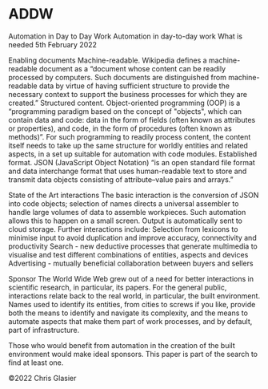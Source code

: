 # ADDW
Automation in Day to Day Work
Automation in day-to-day work
What is needed
5th February 2022

Enabling documents
Machine-readable. Wikipedia defines a machine-readable document as a “document whose content can be readily processed by computers. Such documents are distinguished from machine-readable data by virtue of having sufficient structure to provide the necessary context to support the business processes for which they are created.”
Structured content. Object-oriented programming (OOP) is a “programming paradigm based on the concept of "objects", which can contain data and code: data in the form of fields (often known as attributes or properties), and code, in the form of procedures (often known as methods)”. For such programming to readily process content, the content itself needs to take up the same structure for worldly entities and related aspects, in a set up suitable for automation with code modules.
Established format. JSON (JavaScript Object Notation) “is an open standard file format and data interchange format that uses human-readable text to store and transmit data objects consisting of attribute–value pairs and arrays.”

State of the Art interactions
The basic interaction is the conversion of JSON into code objects; selection of names directs a universal assembler to handle large volumes of data  to assemble workpieces. Such automation allows this to happen on a small screen. Output is automatically sent to cloud storage. Further interactions include:
Selection from lexicons to minimise input to avoid duplication and improve accuracy, connectivity and productivity
Search  - new deductive processes that generate multimedia to visualise and test different combinations of entities, aspects and devices
Advertising - mutually beneficial collaboration between buyers and sellers

Sponsor
The World Wide Web grew out of a need for better interactions in scientific research, in particular, its papers. For the general public, interactions relate back to the real world, in particular, the built environment. Names used to identify its entities, from cities to screws if you like, provide both the means to identify and navigate its complexity, and the means to automate aspects that make them part of work processes, and by default, part of  infrastructure. 

Those who would benefit from automation in the creation of the built environment would make ideal sponsors. This paper is part of the search to find at least one. 

 
©2022 Chris Glasier
